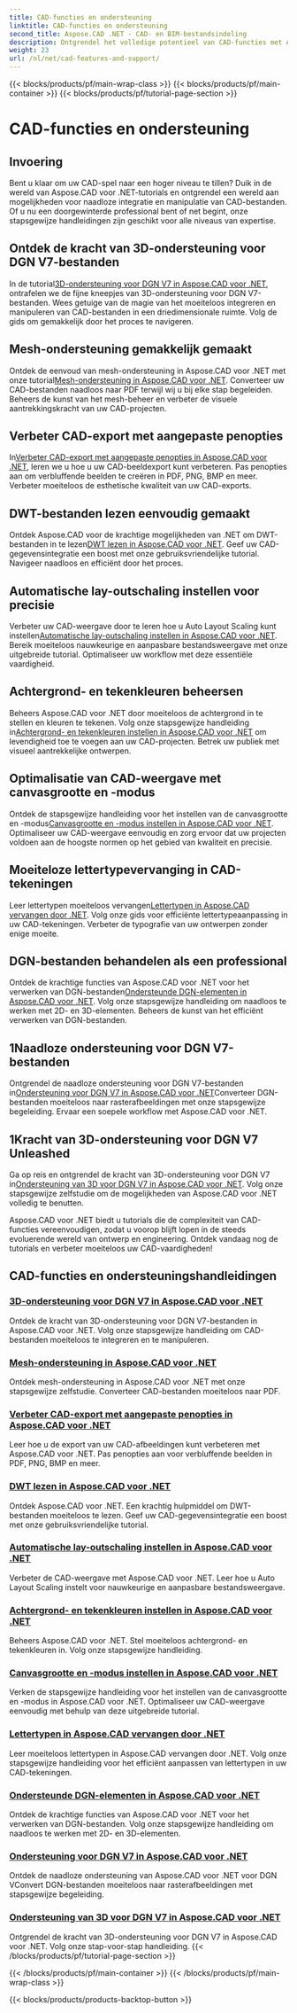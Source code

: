 ```yaml
---
title: CAD-functies en ondersteuning
linktitle: CAD-functies en ondersteuning
second_title: Aspose.CAD .NET - CAD- en BIM-bestandsindeling
description: Ontgrendel het volledige potentieel van CAD-functies met Aspose.CAD voor .NET-tutorials. Leer moeiteloos 3D-ondersteuning voor DGN V7, mesh-verwerking, penaanpassing en meer.
weight: 23
url: /nl/net/cad-features-and-support/
---
```


{{< blocks/products/pf/main-wrap-class >}}
{{< blocks/products/pf/main-container >}}
{{< blocks/products/pf/tutorial-page-section >}}

# CAD-functies en ondersteuning


## Invoering

Bent u klaar om uw CAD-spel naar een hoger niveau te tillen? Duik in de wereld van Aspose.CAD voor .NET-tutorials en ontgrendel een wereld aan mogelijkheden voor naadloze integratie en manipulatie van CAD-bestanden. Of u nu een doorgewinterde professional bent of net begint, onze stapsgewijze handleidingen zijn geschikt voor alle niveaus van expertise.

## Ontdek de kracht van 3D-ondersteuning voor DGN V7-bestanden

 In de tutorial[3D-ondersteuning voor DGN V7 in Aspose.CAD voor .NET](./3d-support-for-dgn-v7/), ontrafelen we de fijne kneepjes van 3D-ondersteuning voor DGN V7-bestanden. Wees getuige van de magie van het moeiteloos integreren en manipuleren van CAD-bestanden in een driedimensionale ruimte. Volg de gids om gemakkelijk door het proces te navigeren.

## Mesh-ondersteuning gemakkelijk gemaakt

 Ontdek de eenvoud van mesh-ondersteuning in Aspose.CAD voor .NET met onze tutorial[Mesh-ondersteuning in Aspose.CAD voor .NET](./mesh-support/). Converteer uw CAD-bestanden naadloos naar PDF terwijl wij u bij elke stap begeleiden. Beheers de kunst van het mesh-beheer en verbeter de visuele aantrekkingskracht van uw CAD-projecten.

## Verbeter CAD-export met aangepaste penopties

 In[Verbeter CAD-export met aangepaste penopties in Aspose.CAD voor .NET](./pen-support-in-export/), leren we u hoe u uw CAD-beeldexport kunt verbeteren. Pas penopties aan om verbluffende beelden te creëren in PDF, PNG, BMP en meer. Verbeter moeiteloos de esthetische kwaliteit van uw CAD-exports.

## DWT-bestanden lezen eenvoudig gemaakt

Ontdek Aspose.CAD voor de krachtige mogelijkheden van .NET om DWT-bestanden in te lezen[DWT lezen in Aspose.CAD voor .NET](./reading-dwt/). Geef uw CAD-gegevensintegratie een boost met onze gebruiksvriendelijke tutorial. Navigeer naadloos en efficiënt door het proces.

## Automatische lay-outschaling instellen voor precisie

 Verbeter uw CAD-weergave door te leren hoe u Auto Layout Scaling kunt instellen[Automatische lay-outschaling instellen in Aspose.CAD voor .NET](./setting-auto-layout-scaling/). Bereik moeiteloos nauwkeurige en aanpasbare bestandsweergave met onze uitgebreide tutorial. Optimaliseer uw workflow met deze essentiële vaardigheid.

## Achtergrond- en tekenkleuren beheersen

 Beheers Aspose.CAD voor .NET door moeiteloos de achtergrond in te stellen en kleuren te tekenen. Volg onze stapsgewijze handleiding in[Achtergrond- en tekenkleuren instellen in Aspose.CAD voor .NET](./setting-background-and-drawing-colors/) om levendigheid toe te voegen aan uw CAD-projecten. Betrek uw publiek met visueel aantrekkelijke ontwerpen.

## Optimalisatie van CAD-weergave met canvasgrootte en -modus

Ontdek de stapsgewijze handleiding voor het instellen van de canvasgrootte en -modus[Canvasgrootte en -modus instellen in Aspose.CAD voor .NET](./setting-canvas-size-and-mode/). Optimaliseer uw CAD-weergave eenvoudig en zorg ervoor dat uw projecten voldoen aan de hoogste normen op het gebied van kwaliteit en precisie.

## Moeiteloze lettertypevervanging in CAD-tekeningen

 Leer lettertypen moeiteloos vervangen[Lettertypen in Aspose.CAD vervangen door .NET](./substituting-fonts/). Volg onze gids voor efficiënte lettertypeaanpassing in uw CAD-tekeningen. Verbeter de typografie van uw ontwerpen zonder enige moeite.

## DGN-bestanden behandelen als een professional

 Ontdek de krachtige functies van Aspose.CAD voor .NET voor het verwerken van DGN-bestanden[Ondersteunde DGN-elementen in Aspose.CAD voor .NET](./supported-dgn-elements/). Volg onze stapsgewijze handleiding om naadloos te werken met 2D- en 3D-elementen. Beheers de kunst van het efficiënt verwerken van DGN-bestanden.

## 1Naadloze ondersteuning voor DGN V7-bestanden

 Ontgrendel de naadloze ondersteuning voor DGN V7-bestanden in[Ondersteuning voor DGN V7 in Aspose.CAD voor .NET](./support-for-dgn-v7/)Converteer DGN-bestanden moeiteloos naar rasterafbeeldingen met onze stapsgewijze begeleiding. Ervaar een soepele workflow met Aspose.CAD voor .NET.

## 1Kracht van 3D-ondersteuning voor DGN V7 Unleashed

 Ga op reis en ontgrendel de kracht van 3D-ondersteuning voor DGN V7 in[Ondersteuning van 3D voor DGN V7 in Aspose.CAD voor .NET](./support-of-3d-for-dgn-v7/). Volg onze stapsgewijze zelfstudie om de mogelijkheden van Aspose.CAD voor .NET volledig te benutten.

Aspose.CAD voor .NET biedt u tutorials die de complexiteit van CAD-functies vereenvoudigen, zodat u voorop blijft lopen in de steeds evoluerende wereld van ontwerp en engineering. Ontdek vandaag nog de tutorials en verbeter moeiteloos uw CAD-vaardigheden!
## CAD-functies en ondersteuningshandleidingen
### [3D-ondersteuning voor DGN V7 in Aspose.CAD voor .NET](./3d-support-for-dgn-v7/)
Ontdek de kracht van 3D-ondersteuning voor DGN V7-bestanden in Aspose.CAD voor .NET. Volg onze stapsgewijze handleiding om CAD-bestanden moeiteloos te integreren en te manipuleren.
### [Mesh-ondersteuning in Aspose.CAD voor .NET](./mesh-support/)
Ontdek mesh-ondersteuning in Aspose.CAD voor .NET met onze stapsgewijze zelfstudie. Converteer CAD-bestanden moeiteloos naar PDF.
### [Verbeter CAD-export met aangepaste penopties in Aspose.CAD voor .NET](./pen-support-in-export/)
Leer hoe u de export van uw CAD-afbeeldingen kunt verbeteren met Aspose.CAD voor .NET. Pas penopties aan voor verbluffende beelden in PDF, PNG, BMP en meer.
### [DWT lezen in Aspose.CAD voor .NET](./reading-dwt/)
Ontdek Aspose.CAD voor .NET. Een krachtig hulpmiddel om DWT-bestanden moeiteloos te lezen. Geef uw CAD-gegevensintegratie een boost met onze gebruiksvriendelijke tutorial.
### [Automatische lay-outschaling instellen in Aspose.CAD voor .NET](./setting-auto-layout-scaling/)
Verbeter de CAD-weergave met Aspose.CAD voor .NET. Leer hoe u Auto Layout Scaling instelt voor nauwkeurige en aanpasbare bestandsweergave.
### [Achtergrond- en tekenkleuren instellen in Aspose.CAD voor .NET](./setting-background-and-drawing-colors/)
Beheers Aspose.CAD voor .NET. Stel moeiteloos achtergrond- en tekenkleuren in. Volg onze stapsgewijze handleiding.
### [Canvasgrootte en -modus instellen in Aspose.CAD voor .NET](./setting-canvas-size-and-mode/)
Verken de stapsgewijze handleiding voor het instellen van de canvasgrootte en -modus in Aspose.CAD voor .NET. Optimaliseer uw CAD-weergave eenvoudig met behulp van deze uitgebreide tutorial.
### [Lettertypen in Aspose.CAD vervangen door .NET](./substituting-fonts/)
Leer moeiteloos lettertypen in Aspose.CAD vervangen door .NET. Volg onze stapsgewijze handleiding voor het efficiënt aanpassen van lettertypen in uw CAD-tekeningen.
### [Ondersteunde DGN-elementen in Aspose.CAD voor .NET](./supported-dgn-elements/)
Ontdek de krachtige functies van Aspose.CAD voor .NET voor het verwerken van DGN-bestanden. Volg onze stapsgewijze handleiding om naadloos te werken met 2D- en 3D-elementen.
### [Ondersteuning voor DGN V7 in Aspose.CAD voor .NET](./support-for-dgn-v7/)
Ontdek de naadloze ondersteuning van Aspose.CAD voor .NET voor DGN VConvert DGN-bestanden moeiteloos naar rasterafbeeldingen met stapsgewijze begeleiding.
### [Ondersteuning van 3D voor DGN V7 in Aspose.CAD voor .NET](./support-of-3d-for-dgn-v7/)
Ontgrendel de kracht van 3D-ondersteuning voor DGN V7 in Aspose.CAD voor .NET. Volg onze stap-voor-stap handleiding.
{{< /blocks/products/pf/tutorial-page-section >}}

{{< /blocks/products/pf/main-container >}}
{{< /blocks/products/pf/main-wrap-class >}}

{{< blocks/products/products-backtop-button >}}
